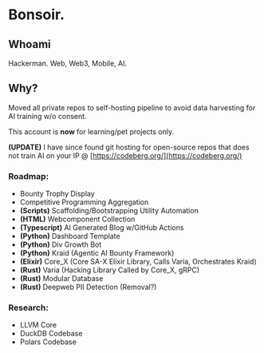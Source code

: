 # Bonsoir.

## Whoami
Hackerman.  Web, Web3, Mobile, AI.

## Why?
Moved all private repos to self-hosting pipeline to avoid data harvesting for AI training w/o consent.  


<p>
  
This account is **now** for learning/pet projects only.</p>

<p>

**(UPDATE)** I have since found git hosting for open-source repos that does not train AI on your IP @ [https://codeberg.org/](https://codeberg.org/)</p>

### Roadmap:
- Bounty Trophy Display
- Competitive Programming Aggregation
- **(Scripts)** Scaffolding/Bootstrapping Utility Automation
- **(HTML)** Webcomponent Collection
- **(Typescript)** AI Generated Blog w/GitHub Actions
- **(Python)** Dashboard Template
- **(Python)** Div Growth Bot
- **(Python)** Kraid (Agentic AI Bounty Framework)
- **(Elixir)** Core_X (Core SA-X Elixir Library, Calls Varia, Orchestrates Kraid)
- **(Rust)** Varia (Hacking Library Called by Core_X, gRPC)
- **(Rust)** Modular Database
- **(Rust)** Deepweb PII Detection (Removal?)

### Research:
- LLVM Core
- DuckDB Codebase
- Polars Codebase
<!--
**0xV1c10u5/0xV1c10u5** is a ✨ _special_ ✨ repository because its `README.md` (this file) appears on your GitHub profile.

Here are some ideas to get you started:

- 🔭 I’m currently working on ...
- 🌱 I’m currently learning ...
- 👯 I’m looking to collaborate on ...
- 🤔 I’m looking for help with ...
- 💬 Ask me about ...
- 📫 How to reach me: ...
- 😄 Pronouns: ...
- ⚡ Fun fact: ...
-->
